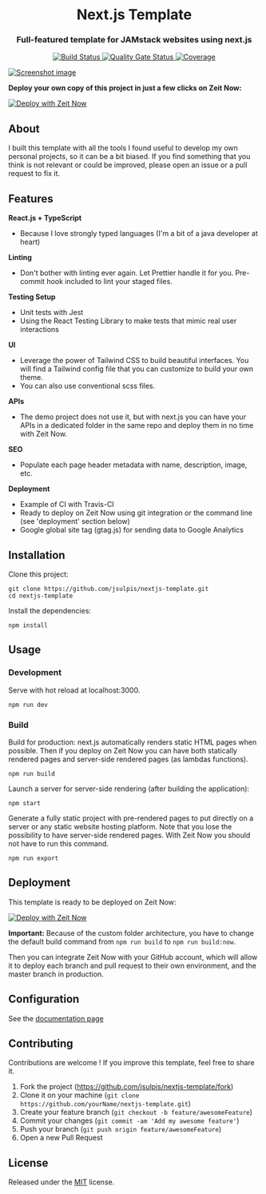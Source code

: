 <h1 align="center">Next.js Template</h1>
<h3 align="center">Full-featured template for JAMstack websites using next.js</h3>
<p align="center">
	<a href="https://travis-ci.org/jsulpis/nextjs-template">
		<img alt="Build Status" src="https://travis-ci.org/jsulpis/nextjs-template.svg?branch=master" />
	</a>
  <a href="https://sonarcloud.io/dashboard?id=nextjs-template">
		<img alt="Quality Gate Status" src="https://sonarcloud.io/api/project_badges/measure?project=nextjs-template&metric=alert_status" />
	</a>
  <a href="https://sonarcloud.io/dashboard?id=nextjs-template">
		<img alt="Coverage" src="https://sonarcloud.io/api/project_badges/measure?project=nextjs-template&metric=coverage" />
	</a>
</p>

<a align="center" href="https://nextjs-template.juliensulpis.now.sh">
  <img class="repo-preview" src="https://raw.githubusercontent.com/jsulpis/nextjs-template/master/preview.png" alt="Screenshot image"/>
</a>

**Deploy your own copy of this project in just a few clicks on Zeit Now:**

[![Deploy with Zeit Now](https://zeit.co/button)](https://zeit.co/import/project?template=https://github.com/jsulpis/nextjs-template)

## About

I built this template with all the tools I found useful to develop my own personal projects, so it can be a bit biased. If you find something that you think is not relevant or could be improved, please open an issue or a pull request to fix it.

## Features

**React.js + TypeScript**

- Because I love strongly typed languages (I'm a bit of a java developer at heart)

**Linting**

- Don't bother with linting ever again. Let Prettier handle it for you. Pre-commit hook included to lint your staged files.

**Testing Setup**

- Unit tests with Jest
- Using the React Testing Library to make tests that mimic real user interactions

**UI**

- Leverage the power of Tailwind CSS to build beautiful interfaces. You will find a Tailwind config file that you can customize to build your own theme.
- You can also use conventional scss files.

**APIs**

- The demo project does not use it, but with next.js you can have your APIs in a dedicated folder in the same repo and deploy them in no time with Zeit Now.

**SEO**

- Populate each page header metadata with name, description, image, etc.

**Deployment**

- Example of CI with Travis-CI
- Ready to deploy on Zeit Now using git integration or the command line (see 'deployment' section below)
- Google global site tag (gtag.js) for sending data to Google Analytics

## Installation

Clone this project:

```shell
git clone https://github.com/jsulpis/nextjs-template.git
cd nextjs-template
```

Install the dependencies:

```shell
npm install
```

## Usage

### Development

Serve with hot reload at localhost:3000.

```shell
npm run dev
```

### Build

Build for production: next.js automatically renders static HTML pages when possible. Then if you deploy on Zeit Now you can have both statically rendered pages and server-side rendered pages (as lambdas functions).

```shell
npm run build
```

Launch a server for server-side rendering (after building the application):

```shell
npm start
```

Generate a fully static project with pre-rendered pages to put directly on a server or any static website hosting platform. Note that you lose the possibility to have server-side rendered pages. With Zeit Now you should not have to run this command.

```shell
npm run export
```

## Deployment

This template is ready to be deployed on Zeit Now:

[![Deploy with Zeit Now](https://zeit.co/button)](https://zeit.co/import/project?template=https://github.com/jsulpis/nextjs-template)

**Important:** Because of the custom folder architecture, you have to change the default build command from `npm run build` to `npm run build:now`.

Then you can integrate Zeit Now with your GitHub account, which will allow it to deploy each branch and pull request to their own environment, and the master branch in production.

## Configuration

See the [documentation page](https://nextjs-template.juliensulpis.now.sh/docs)

## Contributing

Contributions are welcome ! If you improve this template, feel free to share it.

1. Fork the project (<https://github.com/jsulpis/nextjs-template/fork>)
2. Clone it on your machine (`git clone https://github.com/yourName/nextjs-template.git`)
3. Create your feature branch (`git checkout -b feature/awesomeFeature`)
4. Commit your changes (`git commit -am 'Add my awesome feature'`)
5. Push your branch (`git push origin feature/awesomeFeature`)
6. Open a new Pull Request

## License

Released under the [MIT](https://github.com/jsulpis/nextjs-template/blob/master/LICENSE) license.
